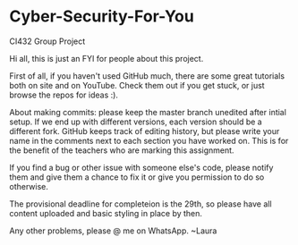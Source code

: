 # Cyber-Security-For-You
CI432 Group Project

Hi all, this is just an FYI for people about this project.

First of all, if you haven't used GitHub much, there are some great tutorials both on site and on YouTube. Check them out if you get stuck, or just browse the repos for ideas :). 

About making commits: please keep the master branch unedited after intial setup. If we end up with different versions, each version should be a different fork.
GitHub keeps track of editing history, but please write your name in the comments next to each section you have worked on. This is for the benefit of the teachers who are marking this assignment.

If you find a bug or other issue with someone else's code, please notify them and give them a chance to fix it or give you permission to do so otherwise.

The provisional deadline for completeion is the 29th, so please have all content uploaded and basic styling in place by then.

Any other problems, please @ me on WhatsApp.
~Laura
